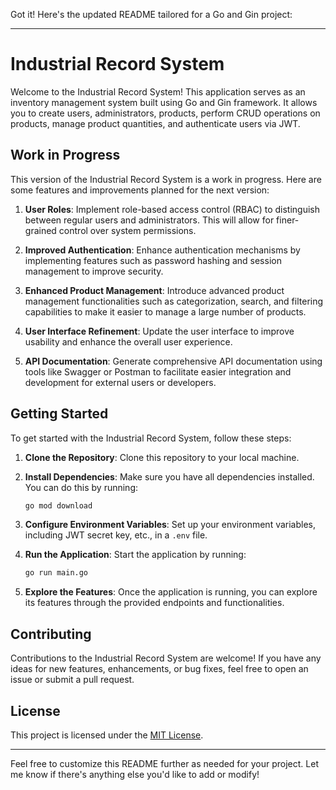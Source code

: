 Got it! Here's the updated README tailored for a Go and Gin project:

---

# Industrial Record System

Welcome to the Industrial Record System! This application serves as an inventory management system built using Go and Gin framework. It allows you to create users, administrators, products, perform CRUD operations on products, manage product quantities, and authenticate users via JWT.

## Work in Progress

This version of the Industrial Record System is a work in progress. Here are some features and improvements planned for the next version:

1. **User Roles**: Implement role-based access control (RBAC) to distinguish between regular users and administrators. This will allow for finer-grained control over system permissions.

2. **Improved Authentication**: Enhance authentication mechanisms by implementing features such as password hashing and session management to improve security.

3. **Enhanced Product Management**: Introduce advanced product management functionalities such as categorization, search, and filtering capabilities to make it easier to manage a large number of products.

4. **User Interface Refinement**: Update the user interface to improve usability and enhance the overall user experience.

5. **API Documentation**: Generate comprehensive API documentation using tools like Swagger or Postman to facilitate easier integration and development for external users or developers.

## Getting Started

To get started with the Industrial Record System, follow these steps:

1. **Clone the Repository**: Clone this repository to your local machine.

2. **Install Dependencies**: Make sure you have all dependencies installed. You can do this by running:

   ```bash
   go mod download
   ```

3. **Configure Environment Variables**: Set up your environment variables, including JWT secret key, etc., in a `.env` file. 

4. **Run the Application**: Start the application by running:

   ```bash
   go run main.go
   ```

5. **Explore the Features**: Once the application is running, you can explore its features through the provided endpoints and functionalities.

## Contributing

Contributions to the Industrial Record System are welcome! If you have any ideas for new features, enhancements, or bug fixes, feel free to open an issue or submit a pull request.

## License

This project is licensed under the [MIT License](LICENSE).

---

Feel free to customize this README further as needed for your project. Let me know if there's anything else you'd like to add or modify!